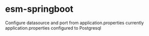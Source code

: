 # esm-springboot

Configure datasource and port from application.properties
currently application.properties configured to Postgresql 
